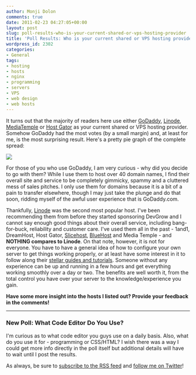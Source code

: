 ```yaml
---
author: Monji Dolon
comments: true
date: 2011-02-23 04:27:05+00:00
layout: post
slug: poll-results-who-is-your-current-shared-or-vps-hosting-provider
title: 'Poll Results: Who is your current shared or VPS hosting provider?'
wordpress_id: 2302
categories:
- General
tags:
- hosting
- hosts
- nginx
- programming
- servers
- VPS
- web design
- web hosts
---
```


It turns out that the majority of readers here use either [GoDaddy](http://www.godaddy.com/), [Linode](http://devgrow.com/go/linode.com), [MediaTemple](http://www.mediatemple.net/) or [Host Gator](http://devgrow.com/hostgator) as your current shared or VPS hosting provider.  Somehow GoDaddy had the most votes (by a small margin) and, at least for me, is the most surprising result.  Here's a pretty pie graph of the complete spread:

![](http://devgrow.s3.amazonaws.com/assets/images/hosts.png)

For those of you who use GoDaddy, I am very curious - why did you decide to go with them?  While I use them to host over 40 domain names, I find their overall site and service to be completely gimmicky, spammy and a cluttered mess of sales pitches.  I only use them for domains because it is a bit of a pain to transfer elsewhere, though I may just take the plunge and do that soon, ridding myself of the awful user experience that is GoDaddy.com.

Thankfully, [Linode](http://devgrow.com/go/linode.com) was the second most popular host.  I've been recommending them from before they started sponsoring DevGrow and I cannot say enough good things about their overall service, including bang-for-buck, reliability and customer care.  I've used them all in the past - 1and1, DreamHost, Host Gator, [Slicehost](http://www.slicehost.com/), [BlueHost](http://www.bluehost.com/) and Media Temple - and **NOTHING compares to Linode**.  On that note, however, it is not for everyone.  You have to have a general idea of how to configure your own server to get things working properly, or at least have some interest in it to follow along their [stellar guides and tutorials](http://library.linode.com/).  Someone without any experience can be up and running in a few hours and get everything working smoothly over a day or two.  The benefits are well worth it, from the total control you have over your server to the knowledge/experience you gain.

**Have some more insight into the hosts I listed out?  Provide your feedback in the comments!**

---

### New Poll: What Code Editor Do You Use?

I'm curious as to what code editor you guys use on a daily basis.  Also, what do you use it for - programming or CSS/HTML?  I wish there was a way I could get more info directly in the poll itself but additional details will have to wait until I post the results.

As always, be sure to [subscribe to the RSS feed](http://feeds.feedburner.com/devgrow) and [follow me on Twitter](http://twitter.com/ThinkDevGrow)!
